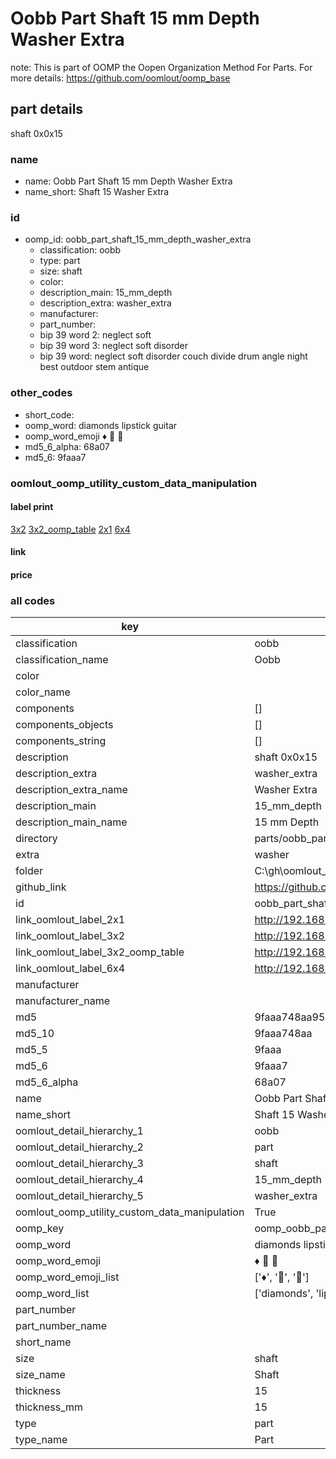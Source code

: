 # Oobb Part Shaft 15 mm Depth Washer Extra  

note: This is part of OOMP the Oopen Organization Method For Parts. For more details: https://github.com/oomlout/oomp_base

##  part details
  



shaft 0x0x15



### name
* name: Oobb Part Shaft 15 mm Depth Washer Extra
* name_short: Shaft 15 Washer Extra
### id
* oomp_id: oobb_part_shaft_15_mm_depth_washer_extra
  * classification: oobb
  * type: part
  * size: shaft
  * color: 
  * description_main: 15_mm_depth
  * description_extra: washer_extra
  * manufacturer: 
  * part_number: 
  * bip 39 word 2: neglect soft
  * bip 39 word 3: neglect soft disorder
  * bip 39 word: neglect soft disorder couch divide drum angle night best outdoor stem antique

### other_codes
* short_code: 
* oomp_word: diamonds lipstick guitar
* oomp_word_emoji :diamonds: :lipstick: :guitar:
* md5_6_alpha: 68a07
* md5_6: 9faaa7






### oomlout_oomp_utility_custom_data_manipulation
#### label print
[3x2](http://192.168.1.245:1112/?label=oomp%2068a07)
[3x2_oomp_table](http://192.168.1.108:1112/?label=oomp%2068a07)
[2x1](http://192.168.1.242:1112/?label=oomp%2068a07)
[6x4](http://192.168.1.55:1112/?label=oomp%2068a07)    

#### link

                              

#### price







### all codes 
| key | value |  
| --- | --- |  
| classification | oobb |  
| classification_name | Oobb |  
| color |  |  
| color_name |  |  
| components | [] |  
| components_objects | [] |  
| components_string | [] |  
| description | shaft 0x0x15 |  
| description_extra | washer_extra |  
| description_extra_name | Washer Extra |  
| description_main | 15_mm_depth |  
| description_main_name | 15 mm Depth |  
| directory | parts/oobb_part_shaft_15_mm_depth_washer_extra |  
| extra | washer |  
| folder | C:\gh\oomlout_oobb_version_4_generated_parts\things\oobb_part_shaft_15_mm_depth_washer_extra |  
| github_link | https://github.com/oomlout/oomlout_oomp_part_src/tree/main/parts/oobb_part_shaft_15_mm_depth_washer_extra |  
| id | oobb_part_shaft_15_mm_depth_washer_extra |  
| link_oomlout_label_2x1 | http://192.168.1.242:1112/?label=oomp%2068a07 |  
| link_oomlout_label_3x2 | http://192.168.1.245:1112/?label=oomp%2068a07 |  
| link_oomlout_label_3x2_oomp_table | http://192.168.1.108:1112/?label=oomp%2068a07 |  
| link_oomlout_label_6x4 | http://192.168.1.55:1112/?label=oomp%2068a07 |  
| manufacturer |  |  
| manufacturer_name |  |  
| md5 | 9faaa748aa9581190e1ff30e7ef394a0 |  
| md5_10 | 9faaa748aa |  
| md5_5 | 9faaa |  
| md5_6 | 9faaa7 |  
| md5_6_alpha | 68a07 |  
| name | Oobb Part Shaft 15 mm Depth Washer Extra |  
| name_short | Shaft 15 Washer Extra |  
| oomlout_detail_hierarchy_1 | oobb |  
| oomlout_detail_hierarchy_2 | part |  
| oomlout_detail_hierarchy_3 | shaft |  
| oomlout_detail_hierarchy_4 | 15_mm_depth |  
| oomlout_detail_hierarchy_5 | washer_extra |  
| oomlout_oomp_utility_custom_data_manipulation | True |  
| oomp_key | oomp_oobb_part_shaft_15_mm_depth_washer_extra |  
| oomp_word | diamonds lipstick guitar |  
| oomp_word_emoji | :diamonds: :lipstick: :guitar: |  
| oomp_word_emoji_list | [':diamonds:', ':lipstick:', ':guitar:'] |  
| oomp_word_list | ['diamonds', 'lipstick', 'guitar'] |  
| part_number |  |  
| part_number_name |  |  
| short_name |  |  
| size | shaft |  
| size_name | Shaft |  
| thickness | 15 |  
| thickness_mm | 15 |  
| type | part |  
| type_name | Part |  
